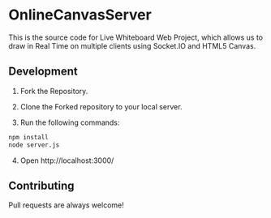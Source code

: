# OnlineCanvasServer

This is the source code for Live Whiteboard Web Project, which allows us to draw in Real Time on multiple clients using Socket.IO and HTML5 Canvas.

## Development

1) Fork the Repository.

2) Clone the Forked repository to your local server. 

3) Run the following commands:
```bash
npm install
node server.js
```

4) Open http://localhost:3000/

## Contributing

Pull requests are always welcome!
